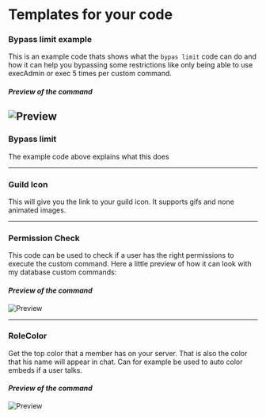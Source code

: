 # Templates for your code

### Bypass limit example
This is an example code thats shows what the `bypas limit` code can do and how it can help you bypassing some restrictions like only being able to use execAdmin or exec 5 times per custom command.

#### *Preview of the command*  
![Preview](https://i.imgur.com/M38k5xz.gif)
--- 

### Bypass limit  
The example code above explains what this does  

--- 

### Guild Icon  
This will give you the link to your guild icon. It supports gifs and none animated images.  

---

### Permission Check
This code can be used to check if a user has the right permissions to execute the custom command. Here a little preview of how it can look with my database custom commands:

#### *Preview of the command*  
![Preview](https://i.imgur.com/AvV2RKP.png)

---

### RoleColor  
  
Get the top color that a member has on your server. That is also the color that his name will appear in chat. Can for example be used to auto color embeds if a user talks.

#### *Preview of the command*  
![Preview](https://i.imgur.com/J3sUebi.png)